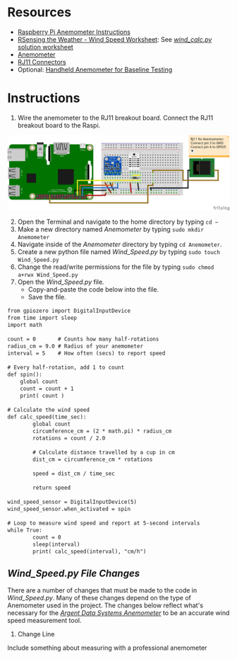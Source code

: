 # Resources
* [Raspberry Pi Anemometer Instructions](https://projects.raspberrypi.org/en/projects/build-your-own-weather-station/6)
* [RSensing the Weather - Wind Speed Worksheet](https://www.raspberrypi.org/learning/sensing-the-weather/lesson-2/worksheet/): See [_wind_calc.py_ solution worksheet](https://www.raspberrypi.org/learning/sensing-the-weather/lesson-2/code/wind_calc.py)
* [Anemometer](https://www.argentdata.com/catalog/product_info.php?products_id=145)
* [RJ11 Connectors](https://www.amazon.com/Electronics-Salon-Right-Breakout-Terminal-Connector/dp/B01GNO4L6K/ref=sr_1_1_sspa?ie=UTF8&qid=1541341497&sr=8-1-spons&keywords=rj11+breakout&psc=1)
* Optional: [Handheld Anemometer for Baseline Testing](https://www.amazon.com/Digital-Handheld-Anemometer-Measuring-Temperature/dp/B01NATTEWW/ref=sr_1_8?ie=UTF8&qid=1541343315&sr=8-8&keywords=handheld+anemometer)
# Instructions
1. Wire the anemometer to the RJ11 breakout board. Connect the RJ11 breakout board to the Raspi.

![Anemometer](https://github.com/kjellwr4/Raspi-Weather-Station/blob/BMP280/Anemometer/Raspi%20BMP280%20DHT22%20Anemometer%20with%20BB_bb.png)

2. Open the Terminal and navigate to the home directory by typing `cd ~`
3. Make a new directory named _Anemometer_ by typing `sudo mkdir Anemometer`
4. Navigate inside of the _Anemometer_ directory by typing `cd Anemometer`.
5. Create a new python file named _Wind_Speed.py_ by typing `sudo touch Wind_Speed.py`
6. Change the read/write permissions for the file by typing `sudo chmod a+rwx Wind_Speed.py`
7. Open the _Wind_Speed.py_ file.
   * Copy-and-paste the code below into the file.
   * Save the file.
```
from gpiozero import DigitalInputDevice
from time import sleep
import math

count = 0       # Counts how many half-rotations
radius_cm = 9.0 # Radius of your anemometer
interval = 5    # How often (secs) to report speed

# Every half-rotation, add 1 to count
def spin():
	global count
	count = count + 1
	print( count )

# Calculate the wind speed 
def calc_speed(time_sec):
        global count  
        circumference_cm = (2 * math.pi) * radius_cm        
        rotations = count / 2.0

        # Calculate distance travelled by a cup in cm
        dist_cm = circumference_cm * rotations

        speed = dist_cm / time_sec

        return speed

wind_speed_sensor = DigitalInputDevice(5)
wind_speed_sensor.when_activated = spin

# Loop to measure wind speed and report at 5-second intervals
while True:
        count = 0
        sleep(interval)
        print( calc_speed(interval), "cm/h")
```
## _Wind_Speed.py File Changes_
There are a number of changes that must be made to the code in _Wind_Speed.py_. Many of these changes depend on the type of Anemometer used in the project. The changes below reflect what's necessary for the _[Argent Data Systems Anemometer](https://www.argentdata.com/catalog/product_info.php?products_id=145)_ to be an accurate wind speed measurement tool.
1. Change Line 

Include something about measuring with a professional anemometer
